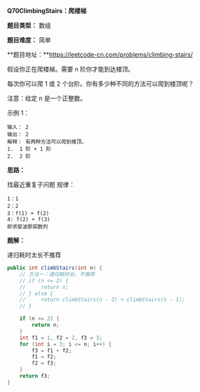 **Q70ClimbingStairs：爬楼梯**

**题目类型：** 数组

**题目难度：** 简单

**题目地址：**https://leetcode-cn.com/problems/climbing-stairs/

假设你正在爬楼梯。需要 n 阶你才能到达楼顶。

每次你可以爬 1 或 2 个台阶。你有多少种不同的方法可以爬到楼顶呢？

注意：给定 n 是一个正整数。

示例 1：
```
输入： 2
输出： 2
解释： 有两种方法可以爬到楼顶。
1.  1 阶 + 1 阶
2.  2 阶
```

**思路：**

找最近重复子问题
规律：

```
1：1
2：2
3：f(1) + f(2)
4: f(2) + f(3)
即求斐波那契数列
```

**题解：**

递归耗时太长不推荐

```java
public int climbStairs(int n) {
    // 方法一：递归耗时长，不推荐
    // if (n <= 2) {
    //     return n;
    // } else {
    //     return climbStairs(n - 2) + climbStairs(n - 1);
    // }

    if (n <= 2) {
        return n;
    }
    int f1 = 1, f2 = 2, f3 = 3;
    for (int i = 3; i <= n; i++) {
        f3 = f1 + f2;
        f1 = f2;
        f2 = f3;
    }
    return f3;
}
```

